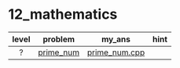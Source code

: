 # 12_mathematics
| level | problem | my_ans | hint |
| :--: | :--: | :--: | :--: |
| ? | [prime_num](https://www.acmicpc.net/problem/prime_num) | [prime_num.cpp](./prime_num/prime_num.cpp) |  |
